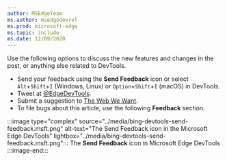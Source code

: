 ```yaml
---
author: MSEdgeTeam
ms.author: msedgedevrel
ms.prod: microsoft-edge
ms.topic: include
ms.date: 12/09/2020
---
```

Use the following options to discuss the new features and changes in the post, or anything else related to DevTools.

*   Send your feedback using the **Send Feedback** icon or select `Alt`+`Shift`+`I` \(Windows, Linux\) or `Option`+`Shift`+`I` \(macOS\) in DevTools.
*   Tweet at [@EdgeDevTools][PostTweetEdgeDevTools].
*   Submit a suggestion to [The Web We Want][TheWebWeWant].
*   To file bugs about this article, use the following **Feedback** section.

:::image type="complex" source="../media/bing-devtools-send-feedback.msft.png" alt-text="The Send Feedback icon in the Microsoft Edge DevTools" lightbox="../media/bing-devtools-send-feedback.msft.png":::
   The **Send Feedback** icon in Microsoft Edge DevTools
:::image-end:::

<!-- links -->

[PostTweetEdgeDevTools]: https://twitter.com/intent/tweet?text=@EdgeDevTools "@EdgeDevTools | Post a Tweet"

[EdgeDevToolsTwitterAccount]: https://twitter.com/EdgeDevTools "@EdgeDevTools Twitter account"

[GitHubMicrosoftDocsEdgeDeveloperNewIssue]: https://github.com/MicrosoftDocs/edge-developer/issues/new?title=[DevTools%20Docs%20Feedback] "New Issue - MicrosoftDocs/edge-developer - GitHub"

[TheWebWeWant]: https://webwewant.fyi "The Web We Want"

